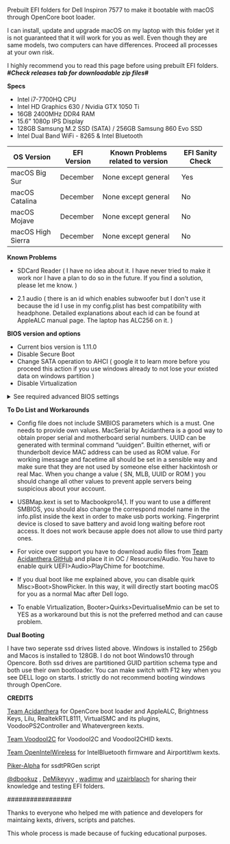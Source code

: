 Prebuilt EFI folders for Dell Inspiron 7577 to make it bootable with macOS through OpenCore boot loader.

I can install, update and upgrade macOS on my laptop with this folder yet it is not guaranteed that it will work for you as well. Even though they are same models, two computers can have differences. Proceed all processes at your own risk. 

I highly recommend you to read this page before using prebuilt EFI folders. <b>#*Check releases tab for downloadable zip files*#</b> 


<b>Specs</b>

* Intel i7-7700HQ CPU
* Intel HD Graphics 630 / Nvidia GTX 1050 Ti
* 16GB 2400MHz DDR4 RAM
* 15.6” 1080p IPS Display
* 128GB Samsung M.2 SSD (SATA) / 256GB Samsung 860 Evo SSD 
* Intel Dual Band WiFi - 8265 & Intel Bluetooth

| OS Version | EFI Version    | Known Problems related to version | EFI Sanity Check |
| ----------- | ------- | ---------- | ------------------- |
| macOS Big Sur  | December  | None except general          | Yes             |
| macOS Catalina  | December  | None except general          | No             |
| macOS Mojave  | December | None except general          | No              |
| macOS High Sierra   | December | None except general          | No              |

<b>Known Problems</b>

* SDCard Reader ( I have no idea about it. I have never tried to make it work nor I have a plan to do so in the future. If you find a solution, please let me know. )

* 2.1 audio ( there is an id which enables subwoofer but I don't use it because the id I use in my config.plist has best compatibility with headphone. Detailed explanations about each id can be found at AppleALC manual page. The laptop has ALC256 on it. )


<b>BIOS version and options</b>
* Current bios version is 1.11.0
* Disable Secure Boot
* Change SATA operation to AHCI ( google it to learn more before you proceed this action if you use windows already to not lose your existed data on windows partition )
* Disable Virtualization


<details>
<summary> See required advanced BIOS settings  </summary>

To enable advanced BIOS options, execute ModifiedGrubShell.efi at Opencore Picker Screen and enter given commands below for each settings. Be aware, values can be different for you so it is best to find your own values. To read how to find your own values click [here](https://dortania.github.io/OpenCore-Post-Install/misc/msr-lock.html#turning-off-cfg-lock-manually).

| ----------------------------| ------------------------------- |
| setup_var 0x4DE 0x00  | Disables CFG Lock	     |

This command disables CFG Lock which is a must to run macOS. If you do not want to disable it, you have to set Kernel>Quirks>AppleXcpmCfgLock to YES for a workaround. 

| ----------------------------| ------------------------------- |
| setup_var 0x889 0x00  | Disables WakeOnLan	     |

This command disables wake on lan BIOS settings so laptop can sleep on battery and AC without problem. Without disabling this setting, your laptop will have sleep issues on AC. On battery sleep works well because it is set to disable on battery by default. No mandatory to run macOS but advised for proper sleep and wake functions.  

</details>

<b> To Do List and Workarounds </b>

* Config file does not include SMBIOS parameters which is a must. One needs to provide own values. MacSerial by Acidanthera is a good way to obtain proper serial and motherboard serial numbers. UUID can be generated with terminal command “uuidgen”. Builtin ethernet, wifi or thunderbolt device MAC address can be used as ROM value. For working imessage and facetime all should be set in a sensible way and make sure that they are not used by someone else either hackintosh or real Mac. When you change a value ( SN, MLB, UUID or ROM ) you should change all other values to prevent apple servers being suspicious about your account.

* USBMap.kext is set to Macbookpro14,1. If you want to use a different SMBIOS, you should also change the correspond model name in the info.plist inside the kext in order to make usb ports working. Fingerprint device is closed to save battery and avoid long waiting before root access. It does not work because apple does not allow to use third party ones.

* For voice over support you have to download audio files from [Team Acidanthera GitHub](https://github.com/acidanthera/OcBinaryData/tree/master/Resources) and place it in OC / Resources/Audio. You have to enable quirk UEFI>Audio>PlayChime for bootchime. 

* If you dual boot like me explained above, you can disable quirk Misc>Boot>ShowPicker. In this way, it will directly start booting macOS for you as a normal Mac after Dell logo.

* To enable Virtualization, Booter>Quirks>DevirtualiseMmio can be set to YES as a workaround but this is not the preferred method and can cause problem.

<b> Dual Booting </b>

I have two seperate ssd drives listed above. Windows is installed to 256gb and Macos is installed to 128GB. I do not boot Windows10 through Opencore. Both ssd drives are partitioned GUID partition schema type and both use their own bootloader. You can make switch with F12 key when you see DELL logo on starts. I strictly do not recommend booting windows through OpenCore.

<b> CREDITS </b>

[Team Acidanthera](https://github.com/acidanthera) for OpenCore boot loader and AppleALC, Brightness Keys, Lilu, RealtekRTL8111, VirtualSMC and its plugins, VoodooPS2Controller and Whatevergreen kexts. 

[Team VoodooI2C](https://github.com/VoodooI2C/VoodooI2C) for VoodooI2C and VoodooI2CHID kexts.

[Team OpenIntelWireless](https://github.com/OpenIntelWireless) for IntelBluetooth firmware and Airportitlwm kexts.

[Piker-Alpha](https://github.com/Piker-Alpha) for ssdtPRGen script

[@dbookuz](https://github.com/dbookuz) , [DeMikeyyy](https://github.com/DeMikeyyy) , [wadimw](https://github.com/wadimw) and [uzairblaoch](https://github.com/uzairblaoch) for sharing their knowledge and testing EFI folders.

#################

Thanks to everyone who helped me with patience and developers for maintaing kexts, drivers, scripts and patches.

This whole process is made because of fucking educational purposes. 
